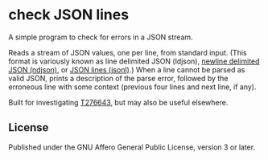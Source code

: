 # check JSON lines

A simple program to check for errors in a JSON stream.

Reads a stream of JSON values, one per line, from standard input.
(This format is variously known as line delimited JSON (ldjson),
[newline delimited JSON (ndjson)][ndjson],
or [JSON lines (jsonl)][jsonl].)
When a line cannot be parsed as valid JSON,
prints a description of the parse error,
followed by the erroneous line with some context
(previous four lines and next line, if any).

Built for investigating [T276643][], but may also be useful elsewhere.

## License

Published under the GNU Affero General Public License, version 3 or later.

[ndjson]: http://ndjson.org/
[jsonl]: http://jsonlines.org/
[T276643]: https://phabricator.wikimedia.org/T276643
